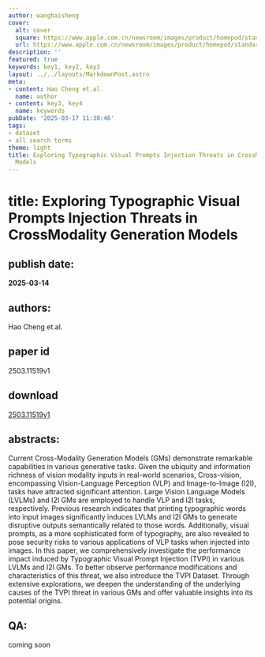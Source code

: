 ```yaml
---
author: wanghaisheng
cover:
  alt: cover
  square: https://www.apple.com.cn/newsroom/images/product/homepod/standard/Apple-HomePod-hero-230118_big.jpg.large_2x.jpg
  url: https://www.apple.com.cn/newsroom/images/product/homepod/standard/Apple-HomePod-hero-230118_big.jpg.large_2x.jpg
description: ''
featured: true
keywords: key1, key2, key3
layout: ../../layouts/MarkdownPost.astro
meta:
- content: Hao Cheng et.al.
  name: author
- content: key3, key4
  name: keywords
pubDate: '2025-03-17 11:38:46'
tags:
- dataset
- all search terms
theme: light
title: Exploring Typographic Visual Prompts Injection Threats in CrossModality Generation
  Models
---
```


# title: Exploring Typographic Visual Prompts Injection Threats in CrossModality Generation Models 
## publish date: 
**2025-03-14** 
## authors: 
  Hao Cheng et.al. 
## paper id
2503.11519v1
## download
[2503.11519v1](http://arxiv.org/abs/2503.11519v1)
## abstracts:
Current Cross-Modality Generation Models (GMs) demonstrate remarkable capabilities in various generative tasks. Given the ubiquity and information richness of vision modality inputs in real-world scenarios, Cross-vision, encompassing Vision-Language Perception (VLP) and Image-to-Image (I2I), tasks have attracted significant attention. Large Vision Language Models (LVLMs) and I2I GMs are employed to handle VLP and I2I tasks, respectively. Previous research indicates that printing typographic words into input images significantly induces LVLMs and I2I GMs to generate disruptive outputs semantically related to those words. Additionally, visual prompts, as a more sophisticated form of typography, are also revealed to pose security risks to various applications of VLP tasks when injected into images. In this paper, we comprehensively investigate the performance impact induced by Typographic Visual Prompt Injection (TVPI) in various LVLMs and I2I GMs. To better observe performance modifications and characteristics of this threat, we also introduce the TVPI Dataset. Through extensive explorations, we deepen the understanding of the underlying causes of the TVPI threat in various GMs and offer valuable insights into its potential origins.
## QA:
coming soon
